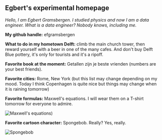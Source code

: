 ## Egbert's experimental homepage
*Hello, I am Egbert Gramsbergen. I studied physics and now I am a data engineer. What is a data engineer? Nobody knows, including me.*

**My github handle:** efgramsbergen

**What to do in my hometown Delft:** climb the main church tower, then reward yourself with a beer in one of the many cafes. And don't buy Delft Blue pottery, it's only for tourists and it's a ripoff.

**Favorite book at the moment:** Getallen zijn je beste vrienden (numbers are your best friends).

**Favorite cities:** Rome, New York (but this list may change depending on my mood. Today I think Copenhagen is quite nice but things may change when it is raining tomorrow)

**Favorite formulas:** Maxwell's equations. I will wear them on a T-shirt tomorrow for everyone to admire.

![Maxwell's equations)](http://www.maxwells-equations.com/maxwells-equations.gif)

**Favorite cartoon character:** Spongebob. Really? Yes, really.

![Spongebob](https://camo.githubusercontent.com/c13375a795b6c3c12ad75b1ea6a17477153e8dac/687474703a2f2f696d616765732e68756666696e67746f6e706f73742e636f6d2f323031352d30372d31342d313433363930323536352d363233353031382d53706f6e6765426f625f352e706e67)
